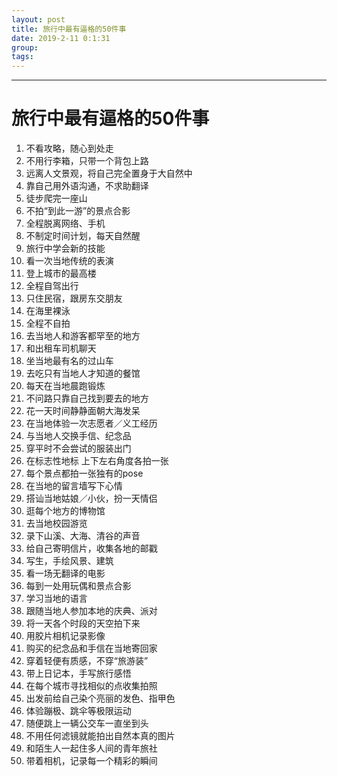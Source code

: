 ```yaml
---
layout: post  
title: 旅行中最有逼格的50件事  
date: 2019-2-11 0:1:31  
group:   
tags:   
---
```

---
# 旅行中最有逼格的50件事 #
1. 不看攻略，随心到处走
2. 不用行李箱，只带一个背包上路
3. 远离人文景观，将自己完全置身于大自然中
4. 靠自己用外语沟通，不求助翻译
5. 徒步爬完一座山
6. 不拍&ldquo;到此一游&rdquo;的景点合影
7. 全程脱离网络、手机
8. 不制定时间计划，每天自然醒
9. 旅行中学会新的技能
10. 看一次当地传统的表演
11. 登上城市的最高楼
12. 全程自驾出行
13. 只住民宿，跟房东交朋友
14. 在海里裸泳
15. 全程不自拍
16. 去当地人和游客都罕至的地方
17. 和出租车司机聊天
18. 坐当地最有名的过山车
19. 去吃只有当地人才知道的餐馆
20. 每天在当地晨跑锻炼
21. 不问路只靠自己找到要去的地方
22. 花一天时间静静面朝大海发呆
23. 在当地体验一次志愿者／义工经历
24. 与当地人交换手信、纪念品
25. 穿平时不会尝试的服装出门
26. 在标志性地标 上下左右角度各拍一张
27. 每个景点都拍一张独有的pose
28. 在当地的留言墙写下心情
29. 搭讪当地姑娘／小伙，扮一天情侣
30. 逛每个地方的博物馆
31. 去当地校园游览
32. 录下山溪、大海、清谷的声音
33. 给自己寄明信片，收集各地的邮戳
34. 写生，手绘风景、建筑
35. 看一场无翻译的电影
36. 每到一处用玩偶和景点合影
37. 学习当地的语言
38. 跟随当地人参加本地的庆典、派对
39. 将一天各个时段的天空拍下来
40. 用胶片相机记录影像
41. 购买的纪念品和手信在当地寄回家
42. 穿着轻便有质感，不穿&ldquo;旅游装&rdquo;
43. 带上日记本，手写旅行感悟
44. 在每个城市寻找相似的点收集拍照
45. 出发前给自己染个亮丽的发色、指甲色
46. 体验蹦极、跳伞等极限运动
47. 随便跳上一辆公交车一直坐到头
48. 不用任何滤镜就能拍出自然本真的图片
49. 和陌生人一起住多人间的青年旅社
50. 带着相机，记录每一个精彩的瞬间

